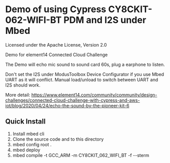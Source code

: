 # Demo of using Cypress CY8CKIT-062-WIFI-BT PDM and I2S under Mbed  

 Licensed under the Apache License, Version 2.0

Demo for  element14  Connected Cloud Challenge 

The Demo will echo mic sound to sound card 60s, plug a earphone to listen.

Don't set the I2S under ModusToolbox Device Configurator if you use Mbed UART as it will conflict.
Manual load/unload to switch between UART and I2S should work.

More detail: 
https://www.element14.com/community/community/design-challenges/connected-cloud-challenge-with-cypress-and-aws-iot/blog/2020/04/24/echo-the-sound-by-the-pioneer-kit-6

## Quick Install 
1. Install mbed cli
2. Clone the source code and to this directory
3. mbed config root .
4. mbed deploy
6. mbed compile -t GCC_ARM -m CY8CKIT_062_WIFI_BT -f --sterm

